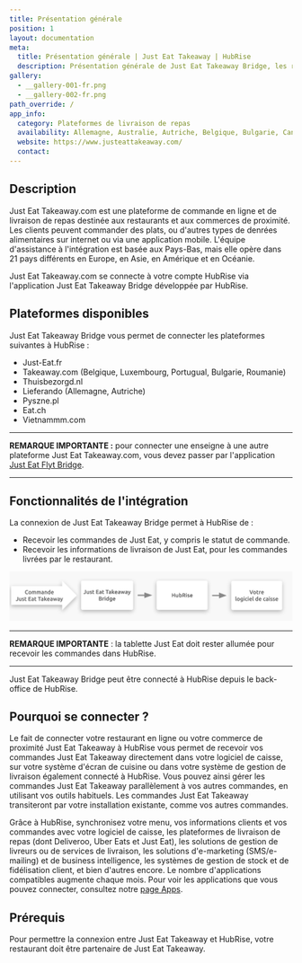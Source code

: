 ```yaml
---
title: Présentation générale
position: 1
layout: documentation
meta:
  title: Présentation générale | Just Eat Takeaway | HubRise
  description: Présentation générale de Just Eat Takeaway Bridge, les raisons de connecter Just Eat Takeaway à HubRise et récapitulatif des fonctionnalités intégrées avec HubRise.
gallery:
  - __gallery-001-fr.png
  - __gallery-002-fr.png
path_override: /
app_info:
  category: Plateformes de livraison de repas
  availability: Allemagne, Australie, Autriche, Belgique, Bulgarie, Canada, Danemark, Espagne, France, Irlande, Israël, Italie, Luxembourg, Norvège, Nouvelle-Zélande, Pays-Bas, Pologne, Portugal, Roumanie, Royaume-Uni, Suisse
  website: https://www.justeattakeaway.com/
  contact:
---
```


## Description

Just Eat Takeaway.com est une plateforme de commande en ligne et de livraison de repas destinée aux restaurants et aux commerces de proximité. Les clients peuvent commander des plats, ou d'autres types de denrées alimentaires sur internet ou via une application mobile. L'équipe d'assistance à l'intégration est basée aux Pays-Bas, mais elle opère dans 21 pays différents en Europe, en Asie, en Amérique et en Océanie.

Just Eat Takeaway.com se connecte à votre compte HubRise via l'application Just Eat Takeaway Bridge développée par HubRise.

## Plateformes disponibles

Just Eat Takeaway Bridge vous permet de connecter les plateformes suivantes à HubRise :

- Just-Eat.fr
- Takeaway.com (Belgique, Luxembourg, Portugual, Bulgarie, Roumanie)
- Thuisbezorgd.nl
- Lieferando (Allemagne, Autriche)
- Pyszne.pl
- Eat.ch
- Vietnammm.com

---

**REMARQUE IMPORTANTE :** pour connecter une enseigne à une autre plateforme Just Eat Takeaway.com, vous devez passer par l'application [Just Eat Flyt Bridge](/apps/just-eat-flyt/).

---

## Fonctionnalités de l'intégration

La connexion de Just Eat Takeaway Bridge permet à HubRise de :

- Recevoir les commandes de Just Eat, y compris le statut de commande.
- Recevoir les informations de livraison de Just Eat, pour les commandes livrées par le restaurant.

![Schéma du flux de connexion entre Just Eat Takeaway, Just Eat Takeaway Bridge et HubRise](../images/000-fr-2x-jet-connection-diagram.png)

---

**REMARQUE IMPORTANTE** : la tablette Just Eat doit rester allumée pour recevoir les commandes dans HubRise.

---

Just Eat Takeaway Bridge peut être connecté à HubRise depuis le back-office de HubRise.

## Pourquoi se connecter ?

Le fait de connecter votre restaurant en ligne ou votre commerce de proximité Just Eat Takeaway à HubRise vous permet de recevoir vos commandes Just Eat Takeaway directement dans votre logiciel de caisse, sur votre système d'écran de cuisine ou dans votre système de gestion de livraison également connecté à HubRise. Vous pouvez ainsi gérer les commandes Just Eat Takeaway parallèlement à vos autres commandes, en utilisant vos outils habituels. Les commandes Just Eat Takeaway transiteront par votre installation existante, comme vos autres commandes.

Grâce à HubRise, synchronisez votre menu, vos informations clients et vos commandes avec votre logiciel de caisse, les plateformes de livraison de repas (dont Deliveroo, Uber Eats et Just Eat), les solutions de gestion de livreurs ou de services de livraison, les solutions d'e-marketing (SMS/e-mailing) et de business intelligence, les systèmes de gestion de stock et de fidélisation client, et bien d'autres encore. Le nombre d'applications compatibles augmente chaque mois. Pour voir les applications que vous pouvez connecter, consultez notre [page Apps](/apps).

## Prérequis

Pour permettre la connexion entre Just Eat Takeaway et HubRise, votre restaurant doit être partenaire de Just Eat Takeaway.
